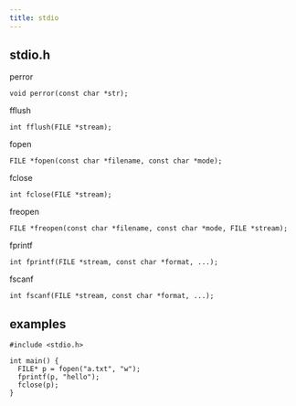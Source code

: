 ```yaml
---
title: stdio
---
```


## stdio.h

perror

```
void perror(const char *str);
```

fflush

```
int fflush(FILE *stream);
```

fopen

```
FILE *fopen(const char *filename, const char *mode);
```

fclose

```
int fclose(FILE *stream);
```

freopen

```
FILE *freopen(const char *filename, const char *mode, FILE *stream);
```

fprintf

```
int fprintf(FILE *stream, const char *format, ...);
```

fscanf

```
int fscanf(FILE *stream, const char *format, ...);
```


## examples

```
#include <stdio.h>

int main() {
  FILE* p = fopen("a.txt", "w");
  fprintf(p, "hello");
  fclose(p);
}
```
